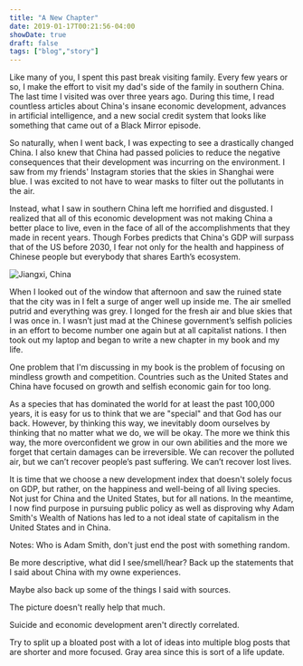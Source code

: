 ```yaml
---
title: "A New Chapter"
date: 2019-01-17T00:21:56-04:00
showDate: true
draft: false
tags: ["blog","story"]
---
```


Like many of you, I spent this past break visiting family. Every few years or so, I make the effort to visit my dad's side of the family in southern China. The last time I visited was over three years ago. During this time, I read countless articles about China's insane economic development, advances in artificial intelligence, and a new social credit system that looks like something that came out of a Black Mirror episode.

So naturally, when I went back, I was expecting to see a drastically changed China. I also knew that China had passed policies to reduce the negative consequences that their development was incurring on the environment. I saw from my friends' Instagram stories that the skies in Shanghai were blue. I was excited to not have to wear masks to filter out the pollutants in the air.

Instead, what I saw in southern China left me horrified and disgusted. I realized that all of this economic development was not making China a better place to live, even in the face of all of the accomplishments that they made in recent years. Though Forbes predicts that China's GDP will surpass that of the US before 2030, I fear not only for the health and happiness of Chinese people but everybody that shares Earth’s ecosystem.

![Jiangxi, China](/jiangxi.jpeg)

When I looked out of the window that afternoon and saw the ruined state that the city was in I felt a surge of anger well up inside me. The air smelled putrid and everything was grey. I longed for the fresh air and blue skies that I was once in. I wasn’t just mad at the Chinese government’s selfish policies in an effort to become number one again but at all capitalist nations. I then took out my laptop and began to write a new chapter in my book and my life.

One problem that I'm discussing in my book is the problem of focusing on mindless growth and competition. Countries such as the United States and China have focused on growth and selfish economic gain for too long.

As a species that has dominated the world for at least the past 100,000 years, it is easy for us to think that we are "special" and that God has our back. However, by thinking this way, we inevitably doom ourselves by thinking that no matter what we do, we will be okay. The more we think this way, the more overconfident we grow in our own abilities and the more we forget that certain damages can be irreversible. We can recover the polluted air, but we can’t recover people’s past suffering. We can’t recover lost lives.

It is time that we choose a new development index that doesn't solely focus on GDP, but rather, on the happiness and well-being of all living species. Not just for China and the United States, but for all nations. In the meantime, I now find purpose in pursuing public policy as well as disproving why Adam Smith's Wealth of Nations has led to a not ideal state of capitalism in the United States and in China.

Notes:
Who is Adam Smith, don't just end the post with something random.

Be more descriptive, what did I see/smell/hear? Back up the statements that I said about China with my owne experiences.

Maybe also back up some of the things I said with sources.

The picture doesn't really help that much.

Suicide and economic development aren't directly correlated.

Try to split up a bloated post with a lot of ideas into multiple blog posts that are shorter and more focused.
Gray area since this is sort of a life update.
